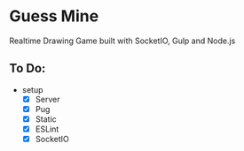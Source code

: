 # Guess Mine

Realtime Drawing Game built with SocketIO, Gulp and Node.js

## To Do:

- setup
  - [x] Server
  - [x] Pug
  - [x] Static
  - [x] ESLint
  - [x] SocketIO

